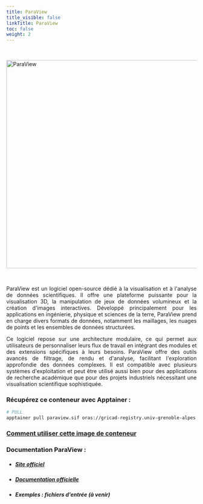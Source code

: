 ```yaml
---
title: ParaView
title_visible: false
linkTitle: ParaView
toc: false
weight: 2
---
```


<br/>

<a href="https://www.paraview.org/" target="_blank"><img alt="ParaView" class="logo-paraview" width="550px"/></a>

<br/>

<div align="justify">

ParaView est un logiciel open-source dédié à la visualisation et à l'analyse de données scientifiques. Il offre une plateforme puissante pour la visualisation 3D, la manipulation de jeux de données volumineux et la création d'images interactives. Développé principalement pour les applications en ingénierie, physique et sciences de la terre, ParaView prend en charge divers formats de données, notamment les maillages, les nuages de points et les ensembles de données structurées.

Ce logiciel repose sur une architecture modulaire, ce qui permet aux utilisateurs de personnaliser leurs flux de travail en intégrant des modules et des extensions spécifiques à leurs besoins. ParaView offre des outils avancés de filtrage, de rendu et d'analyse, facilitant l'exploration approfondie des données complexes. Il est compatible avec plusieurs systèmes d'exploitation et peut être utilisé aussi bien pour des applications de recherche académique que pour des projets industriels nécessitant une visualisation scientifique sophistiquée.

</div>

<!-- ### Lien de téléchargement direct : {{< inline-svg src="paperclip" height="32px" width="32px" class="svg-inline-custom" >}} ParaView _(à venir)_ -->

### Récupérez ce conteneur avec Apptainer :

```sh
# PULL
apptainer pull paraview.sif oras://gricad-registry.univ-grenoble-alpes.fr/diamond/apptainer/apptainer-singularity-projects/paraview.sif:latest
```

### <a href="/documentation/by-container/paraview">Comment utiliser cette image de conteneur</a>

### Documentation ParaView :

- ##### <a href="https://www.paraview.org/" target="_blank">Site officiel</a>

- ##### <a href="https://www.paraview.org/resources/" target="_blank">Documentation officielle</a>

- ##### Exemples : fichiers d'entrée _(à venir)_